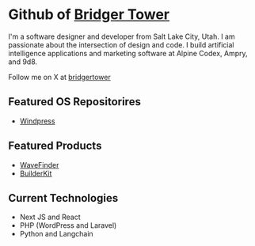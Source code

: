 # Github of [Bridger Tower](https://bridger.to)

I'm a software designer and developer from Salt Lake City, Utah. I am passionate about the intersection of design and code. I build artificial intelligence applications and marketing software at Alpine Codex, Ampry, and 9d8. 

Follow me on X at [bridgertower](https://x.com/bridgertower)

## Featured OS Repositorires

- [Windpress](https://github.com/alpinecodex/windpress)

## Featured Products 

- [WaveFinder](https://wavefinder.io)
- [BuilderKit](https://builderkit.io)

## Current Technologies 

- Next JS and React
- PHP (WordPress and Laravel) 
- Python and Langchain
